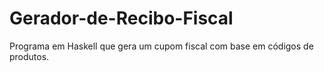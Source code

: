 # Gerador-de-Recibo-Fiscal
Programa em Haskell que gera um cupom fiscal com base em códigos de produtos.
